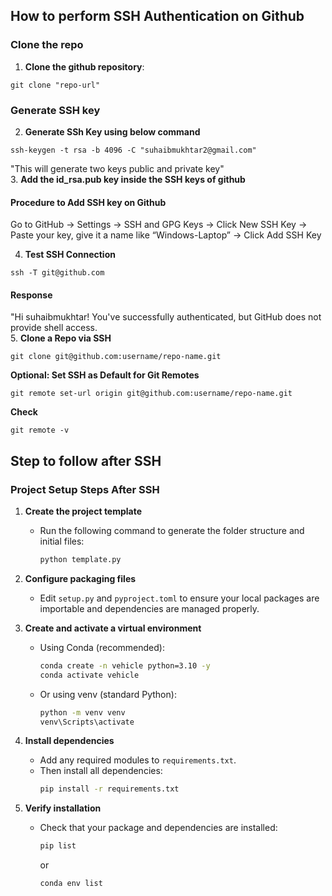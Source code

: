 ## How to perform SSH Authentication on Github
### Clone the repo
1. <b>Clone the github repository</b>: 
```
git clone "repo-url"
```
### Generate SSH key
2. <b>Generate SSh Key using below command</b>
```
ssh-keygen -t rsa -b 4096 -C "suhaibmukhtar2@gmail.com"
```
"This will generate two keys public and private key"<br>
3. <b> Add the id_rsa.pub key inside the SSH keys of github</b>
#### Procedure to Add SSH key on Github
Go to GitHub → Settings → SSH and GPG Keys
→ Click New SSH Key
→ Paste your key, give it a name like “Windows-Laptop”
→ Click Add SSH Key

4. <b>Test SSH Connection</b>
```
ssh -T git@github.com
```
#### Response
"Hi suhaibmukhtar! You've successfully authenticated, but GitHub does not provide shell access.<br>
5. <b>Clone a Repo via SSH</b>
```"
git clone git@github.com:username/repo-name.git
```
<b>Optional: Set SSH as Default for Git Remotes</b>
```
git remote set-url origin git@github.com:username/repo-name.git
```
<b>Check</b>
```
git remote -v
```
## Step to follow after SSH
### Project Setup Steps After SSH
1. **Create the project template**
   - Run the following command to generate the folder structure and initial files:
     ```cmd
     python template.py
     ```

2. **Configure packaging files**
   - Edit `setup.py` and `pyproject.toml` to ensure your local packages are importable and dependencies are managed properly.

3. **Create and activate a virtual environment**
   - Using Conda (recommended):
     ```cmd
     conda create -n vehicle python=3.10 -y
     conda activate vehicle
     ```
   - Or using venv (standard Python):
     ```cmd
     python -m venv venv
     venv\Scripts\activate
     ```

4. **Install dependencies**
   - Add any required modules to `requirements.txt`.
   - Then install all dependencies:
     ```cmd
     pip install -r requirements.txt
     ```

5. **Verify installation**
   - Check that your package and dependencies are installed:
     ```cmd
     pip list
     ```
     or 
     ```cmd
     conda env list
     ```




